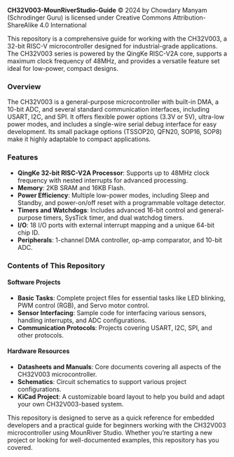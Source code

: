 **CH32V003-MounRiverStudio-Guide** 
 © 2024 by Chowdary Manyam (Schrodinger Guru) is licensed under Creative Commons Attribution-ShareAlike 4.0 International 

This repository is a comprehensive guide for working with the CH32V003, a 32-bit RISC-V microcontroller designed for industrial-grade applications. The CH32V003 series is powered by the QingKe RISC-V2A core, supports a maximum clock frequency of 48MHz, and provides a versatile feature set ideal for low-power, compact designs.

### **Overview**

The CH32V003 is a general-purpose microcontroller with built-in DMA, a 10-bit ADC, and several standard communication interfaces, including USART, I2C, and SPI. It offers flexible power options (3.3V or 5V), ultra-low power modes, and includes a single-wire serial debug interface for easy development. Its small package options (TSSOP20, QFN20, SOP16, SOP8) make it highly adaptable to compact applications.

### **Features**

* **QingKe 32-bit RISC-V2A Processor**: Supports up to 48MHz clock frequency with nested interrupts for advanced processing.  
* **Memory**: 2KB SRAM and 16KB Flash.  
* **Power Efficiency**: Multiple low-power modes, including Sleep and Standby, and power-on/off reset with a programmable voltage detector.  
* **Timers and Watchdogs**: Includes advanced 16-bit control and general-purpose timers, SysTick timer, and dual watchdog timers.  
* **I/O**: 18 I/O ports with external interrupt mapping and a unique 64-bit chip ID.  
* **Peripherals**: 1-channel DMA controller, op-amp comparator, and 10-bit ADC.

### **Contents of This Repository**

#### **Software Projects**

* **Basic Tasks**: Complete project files for essential tasks like LED blinking, PWM control (RGB), and Servo motor control.  
* **Sensor Interfacing**: Sample code for interfacing various sensors, handling interrupts, and ADC configurations.  
* **Communication Protocols**: Projects covering USART, I2C, SPI, and other protocols.

#### **Hardware Resources**

* **Datasheets and Manuals**: Core documents covering all aspects of the CH32V003 microcontroller.  
* **Schematics**: Circuit schematics to support various project configurations.  
* **KiCad Project**: A customizable board layout to help you build and adapt your own CH32V003-based system.

This repository is designed to serve as a quick reference for embedded developers and a practical guide for beginners working with the CH32V003 microcontroller using MounRiver Studio. Whether you’re starting a new project or looking for well-documented examples, this repository has you covered.

